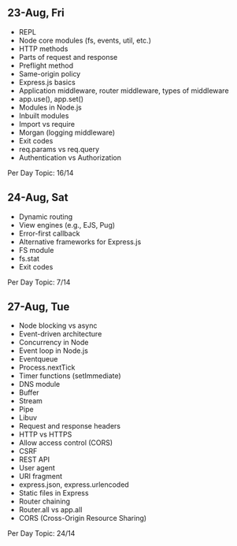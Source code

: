 ## 23-Aug, Fri

- REPL
- Node core modules (fs, events, util, etc.)
- HTTP methods
- Parts of request and response
- Preflight method
- Same-origin policy
- Express.js basics
- Application middleware, router middleware, types of middleware
- app.use(), app.set()
- Modules in Node.js
- Inbuilt modules
- Import vs require
- Morgan (logging middleware)
- Exit codes
- req.params vs req.query
- Authentication vs Authorization

Per Day Topic: 16/14

## 24-Aug, Sat

- Dynamic routing
- View engines (e.g., EJS, Pug)
- Error-first callback
- Alternative frameworks for Express.js
- FS module
- fs.stat
- Exit codes

Per Day Topic: 7/14

## 27-Aug, Tue

- Node blocking vs async
- Event-driven architecture
- Concurrency in Node
- Event loop in Node.js
- Eventqueue
- Process.nextTick
- Timer functions (setImmediate)
- DNS module
- Buffer
- Stream
- Pipe
- Libuv
- Request and response headers
- HTTP vs HTTPS
- Allow access control (CORS)
- CSRF
- REST API
- User agent
- URI fragment
- express.json, express.urlencoded
- Static files in Express
- Router chaining
- Router.all vs app.all
- CORS (Cross-Origin Resource Sharing)

Per Day Topic: 24/14